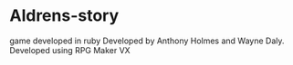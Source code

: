 # Aldrens-story
game developed in ruby 
Developed by Anthony Holmes and Wayne Daly. 
Developed using RPG Maker VX
